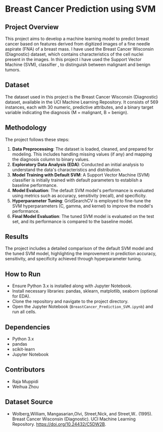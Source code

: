 # Breast Cancer Prediction using SVM

## Project Overview

This project aims to develop a machine learning model to predict breast cancer based on features derived from digitized images of a fine needle aspirate (FNA) of a breast mass. I have used the Breast Cancer Wisconsin (Diagnostic) dataset, which contains characteristics of the cell nuclei present in the images. In this project i have used the Support Vector Machine (SVM), classifier , to distinguish between malignant and benign tumors.

## Dataset

The dataset used in this project is the Breast Cancer Wisconsin (Diagnostic) dataset, available in the UCI Machine Learning Repository. It consists of 569 instances, each with 30 numeric, predictive attributes, and a binary target variable indicating the diagnosis (M = malignant, B = benign).

## Methodology

The project follows these steps:

1. **Data Preprocessing**: The dataset is loaded, cleaned, and prepared for modeling. This includes handling missing values (if any) and mapping the diagnosis column to binary values.
2. **Exploratory Data Analysis (EDA)**: Conducted an initial analysis to understand the data's characteristics and distribution.
3. **Model Training with Default SVM**: A Support Vector Machine (SVM) classifier is initially trained with default parameters to establish a baseline performance.
4. **Model Evaluation**: The default SVM model's performance is evaluated using metrics such as accuracy, sensitivity (recall), and specificity.
5. **Hyperparameter Tuning**: GridSearchCV is employed to fine-tune the SVM hyperparameters (C, gamma, and kernel) to improve the model's performance.
6. **Final Model Evaluation**: The tuned SVM model is evaluated on the test set, and its performance is compared to the baseline model.

## Results

The project includes a detailed comparison of the default SVM model and the tuned SVM model, highlighting the improvement in prediction accuracy, sensitivity, and specificity achieved through hyperparameter tuning.

## How to Run

- Ensure Python 3.x is installed along with Jupyter Notebook.
- Install necessary libraries: pandas, sklearn, matplotlib, seaborn (optional for EDA).
- Clone the repository and navigate to the project directory.
- Open the Jupyter Notebook (`BreastCancer_Prediction_SVM.ipynb`) and run all cells.

## Dependencies

- Python 3.x
- pandas
- scikit-learn
- Jupyter Notebook

## Contributors

- Raja Muppidi
- Weihua Zhou

## Dataset Source
- Wolberg,William, Mangasarian,Olvi, Street,Nick, and Street,W.. (1995). Breast Cancer Wisconsin (Diagnostic). UCI Machine Learning Repository. https://doi.org/10.24432/C5DW2B.
